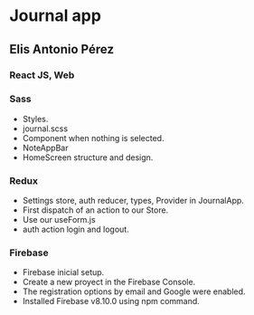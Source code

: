 # Journal app

## Elis Antonio Pérez

### React JS, Web

### Sass
- Styles.
 - journal.scss
 - Component when nothing is selected.
 - NoteAppBar
 - HomeScreen structure and design.

### Redux
- Settings store, auth reducer, types, Provider in JournalApp.
- First dispatch of an action to our Store.
 - Use our useForm.js
 - auth action login and logout.

### Firebase
- Firebase inicial setup.
 - Create a new proyect in the Firebase Console.
 - The registration options by email and Google were enabled.
 - Installed Firebase v8.10.0 using npm command.
